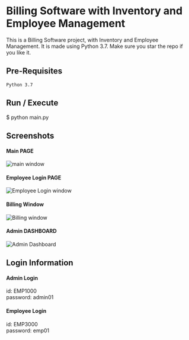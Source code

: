 # Billing Software with Inventory and Employee Management

This is a Billing Software project, with Inventory and Employee Management. It is made using Python 3.7. Make sure you star the repo if you like it.

## Pre-Requisites
`Python 3.7`

## Run / Execute
$ python main.py

## Screenshots
#### Main PAGE
![main window](https://github.com/PritKalariya/Billing-Software/blob/main/images/main.png)

#### Employee Login PAGE
![Employee Login window](https://github.com/PritKalariya/Billing-Software/blob/main/images/employee_login.png)

#### Billing Window
![Billing window](https://github.com/PritKalariya/Billing-Software/blob/main/images/bill_window.png)

#### Admin DASHBOARD
![Admin Dashboard](https://github.com/PritKalariya/Billing-Software/blob/main/images/admin.png)

## Login Information
#### Admin Login
id: EMP1000<br>
password: admin01

#### Employee Login
id: EMP3000<br>
password: emp01
